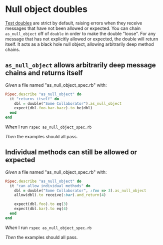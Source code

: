 # Null object doubles

[Test doubles](./test-doubles) are strict by default, raising errors when they receive messages that have not
  been allowed or expected. You can chain `as_null_object` off of `double` in order to make
  the double "loose". For any message that has not explicitly allowed or expected, the double
  will return itself. It acts as a black hole null object, allowing arbitrarily deep method chains.

## `as_null_object` allows arbitrarily deep message chains and returns itself

_Given_ a file named "as_null_object_spec.rb" with:

```ruby
RSpec.describe "as_null_object" do
  it "returns itself" do
    dbl = double("Some Collaborator").as_null_object
    expect(dbl.foo.bar.bazz).to be(dbl)
  end
end
```

_When_ I run `rspec as_null_object_spec.rb`

_Then_ the examples should all pass.

## Individual methods can still be allowed or expected

_Given_ a file named "as_null_object_spec.rb" with:

```ruby
RSpec.describe "as_null_object" do
  it "can allow individual methods" do
    dbl = double("Some Collaborator", :foo => 3).as_null_object
    allow(dbl).to receive(:bar).and_return(4)

    expect(dbl.foo).to eq(3)
    expect(dbl.bar).to eq(4)
  end
end
```

_When_ I run `rspec as_null_object_spec.rb`

_Then_ the examples should all pass.
